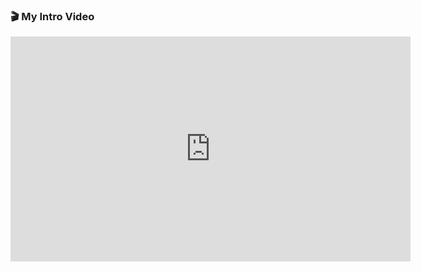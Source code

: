 ### 🎬 My Intro Video  

<iframe src="https://praween-em.github.io/myvideo/" width="640" height="360" frameborder="0" allow="autoplay; encrypted-media" allowfullscreen></iframe>
